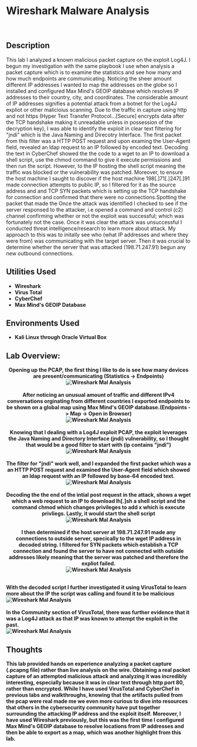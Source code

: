 <h1>Wireshark Malware Analysis</h1>

<br />
<h2>Description</h2>
This lab I analyzed a known malicious packet capture on the exploit Log4J. I begun my investigation with the same playbook I use when analysis a packet capture which is to examine the statistics and see how many and how much endpoints are communicating. Noticing the sheer amount different IP addresses I wanted to map the addresses on the globe so I installed and configured Max Mind's GEOIP database which resolves IP addresses to their country, city, and coordinates. The considerable amount of IP addresses signifies a potential attack from a botnet for the Log4J expliot or other malicioius scanning. Due to the traffic in capture using http and not https (Hyper Text Transfer Protocol...[Secure] encrypts data after the TCP handshake making it unreadable unless in possession of the decryption key), I was able to identify the exploit in clear text filtering for "jndi" which is the Java Naming and Direcotry Interface. The first packet from this filter was a HTTP POST request and upon examing the User-Agent field, revealed an ldap request to an IP followed by encoded text. Decoding the text in CyberChef showed the the code to a wget to an IP to download a shell script, use the chmod command to give it execute permissions and then run the script. However, to the IP hosting the shell script meaning the traffic was blocked or the vulnerability was patched. Moreover, to ensure the host machine I saught to discover if the host machine 198[.]71[.]247[.]91 made connection attempts to public IP, so I filtered for it as the source address and and TCP SYN packets which is setting up the TCP handshake for connection and confirmed that there were no connections.Spotting the packet that made the Once the attack was identified I checked to see if the server responsed to the attacker, i.e opened a command and control (c2) channel confirming whether or not the exploit was successful; which was fortunately not the case. Once it was clear the attack was unsuccessful I conducted threat intelligence/research to learn more about attack. My approach to this was to initally see who (what IP addresses and where they were from) was communicating with the target server. Then it was crucial to determine whether the server that was attacked (198.71.247.91) begun any new outbound connections.

<h2>Utilities Used</h2>

- <b>Wireshark</b> 
- <b>Virus Total</b>
- <b>CyberChef</b>
- <b>Max Mind's GEOIP Database</b>

<h2>Environments Used </h2>

- <b>Kali Linux through Oracle Virtual Box

<h2>Lab Overview:</h2>

<p align="center">
Opening up the PCAP, the first thing I like to do is see how many devices are present/communicating (Statistics -> Endpoints) <br/>
<img src="https://github.com/KirkDJohnson/Wireshark/assets/164972007/16d6cb86-1406-4f22-bdcc-589a2e346eda" alt="Wireshark Mal Analysis"/>
<br />
<br />
After noticing an unusual amount of traffic and different IPv4 conversations orginating from different countries I exported endpoints to be shown on a global map using Max Mind's GEOIP database.(Endpoints -> Map -> Open in Browser) <br/>
<img src="https://github.com/KirkDJohnson/Wireshark/assets/164972007/b5a20e87-9c74-409a-a7bb-76fe36420ca2" alt="Wireshark Mal Analysis"/>
<br />
<br />
Knowing that I dealing with a Log4J exploit PCAP, the exploit leverages the Java Naming and Directory Interface (jndi) vulnerability, so I thought that would be a good filter to start with (ip contains "jndi") <br/>
<img src="https://github.com/KirkDJohnson/Wireshark/assets/164972007/1c9cea18-0c98-40ea-9700-97f542ce0d89"  alt="Wireshark Mal Analysis"/>
<br />
<br />
The filter for "jndi" work well, and I expanded the first packet which was a an HTTP POST request and examined the User-Agent field which showed an ldap request with an IP followed by base-64 encoded text.   <br/>
<img src="https://github.com/KirkDJohnson/Wireshark/assets/164972007/daee5119-30b0-4487-b10d-f9b0efa41c12"  alt="Wireshark Mal Analysis"/>
<br />
<br />
  Decoding the the end of the intial post request in the attack, shows a wget which a web request to an IP to download lh[.]sh a shell script and the command chmod which changes privileges to add x which is execute privliegs. Lastly, it would start the shell script <br/>
<img src="https://github.com/KirkDJohnson/Wireshark/assets/164972007/9eb3698e-4f9a-4d1d-a694-c04845f6108d"  alt="Wireshark Mal Analysis"/>
<br />
<br />
I then determined if the host server at 198.71.247.91 made any connections to outside server, specically to the wget IP address in decoded string. I filtered for SYN packets which establish a TCP connection and found the server to have not connected with outside addresses likely meaning that the server was patched and therefore the expliot failed. <br/>
<img src="https://github.com/KirkDJohnson/Wireshark/assets/164972007/aafd9ff4-0806-46bb-9200-fbac229d7b32"  alt="Wireshark Mal Analysis"/>
<br />
<br />

With the decoded script I further investigated it using VirusTotal to learn more about the IP the script was calling and found it to be malicious<br/>
<img src="https://github.com/KirkDJohnson/Wireshark/assets/164972007/8b49d158-a6c8-4748-a4f1-e41de3998b11"  alt="Wireshark Mal Analysis"/>
<br />
<br />
In the Community section of VirusTotal, there was further evidence that it was a Log4J attack as that IP was known to attempt the exploit in the past.<br/>
<img src="https://github.com/KirkDJohnson/Wireshark/assets/164972007/d726f84b-251f-4bfc-82cb-7183a8fa5faf"  alt="Wireshark Mal Analysis"/>
</p>
<h2>Thoughts</h2>
This lab provided hands on experience analyzing a packet capture (.pcapng file) rather than live analysis on the wire. Obtaining a real packet capture of an attempted malicious attack and analyzing it was incredibly interesting, especially because it was in clear text through http port 80, rather than encrypted. While I have used VirusTotal and CyberChef in previous labs and walkthroughs, knowing that the artifacts pulled from the pcap were real made me we even more curious to dive into resources that others in the cybersecurity community have put together surrounding the attacking IP address and the exploit itself. Moreover, I have used Wireshark previously, but this was the first time I configured Max Mind's GEOIP database to resolve locations from IP addresses and then be able to export as a map, which was another highlight from this lab. 
<!--
 ```diff
- text in red
+ text in green
! text in orange
# text in gray
@@ text in purple (and bold)@@
```
--!>
